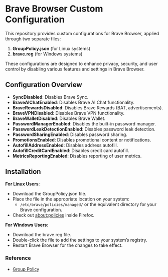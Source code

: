 # Brave Browser Custom Configuration

This repository provides custom configurations for Brave Browser, applied through two separate files:

1. **GroupPolicy.json** (for Linux systems)
2. **brave.reg** (for Windows systems)

These configurations are designed to enhance privacy, security, and user control by disabling various features and settings in Brave Browser.

## Configuration Overview

- **SyncDisabled**: Disables Brave Sync.
- **BraveAIChatEnabled**: Disables Brave AI Chat functionality.
- **BraveRewardsDisabled**: Disables Brave Rewards (BAT, advertisements).
- **BraveVPNDisabled**: Disables Brave VPN functionality.
- **BraveWalletDisabled**: Disables Brave Wallet.
- **PasswordManagerEnabled**: Disables the built-in password manager.
- **PasswordLeakDetectionEnabled**: Disables password leak detection.
- **PasswordSharingEnabled**: Disables password sharing.
- **PromotionsEnabled**: Disables promotional content or notifications.
- **AutofillAddressEnabled**: Disables address autofill.
- **AutofillCreditCardEnabled**: Disables credit card autofill.
- **MetricsReportingEnabled**: Disables reporting of user metrics.

## Installation

**For Linux Users**:

- Download the GroupPolicy.json file.
- Place the file in the appropriate location on your system:
    - `/etc/brave/policies/managed/` or the equivalent directory for your Brave configuration.
- Check out [about:policies](about:policies) inside Firefox.

**For Windows Users**:

- Download the brave.reg file.
- Double-click the file to add the settings to your system’s registry.
- Restart Brave Browser for the changes to take effect.

### Reference

- [Group Policy](https://support.brave.com/hc/en-us/articles/360039248271-Group-Policy)
